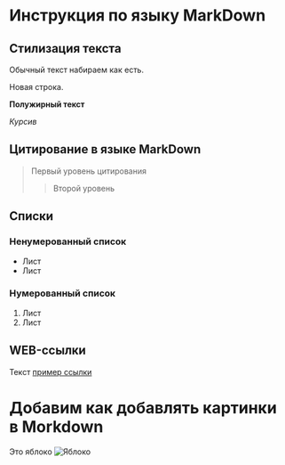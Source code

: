 # Инструкция по языку MarkDown

## Стилизация текста

Обычный текст набираем как есть.

Новая строка.

**Полужирный текст**

*Курсив*

## Цитирование в языке MarkDown
> Первый уровень цитирования
>> Второй уровень

## Списки
### Ненумерованный список
* Лист
* Лист

### Нумерованный список
1. Лист
2. Лист

## WEB-ссылки
Текст [пример ссылки](http.example.com "Всплывающая подсказка")

# Добавим как добавлять картинки в Morkdown
Это яблоко ![Яблоко](apple.jpeg)
